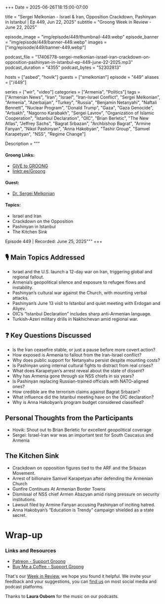 +++
Date = 2025-06-26T18:15:00-07:00

title = "Sergei Melkonian - Israel & Iran, Opposition Crackdown, Pashinyan in Istanbul | Ep 449, Jun 22, 2025"
subtitle = "Groong Week in Review - June 22, 2025"

episode_image = "img/episode/449/thumbnail-449.webp"
episode_banner = "img/episode/449/banner-449.webp"
images = ["img/episode/449/banner-449.webp"]

podcast_file     = "17406778-sergei-melkonian-israel-iran-crackdown-on-opposition-pashinyan-in-istanbul-ep-449-june-22-2025.mp3"
podcast_duration = "4355"
podcast_bytes    = "52302813"

hosts = ["asbed", "hovik"]
guests = ["smelkonian"]
episode = "449"
aliases = ["/449"]

series = ["wir", "video"]
categories = ["Armenia", "Politics"]
tags = ["Armenian News", "Iran", "Israel", "Iran-Israel Conflict", "Sergei Melkonian", "Armenia", "Azerbaijan", "Turkey", "Russia", "Benjamin Netanyahi", "Naftali Bennett", "Nuclear Program", "Donald Trump", "Gaza", "Gaza Genocide", "Artsakh", "Nagorno Karabakh", "Sergei Lavrov", "Organization of Islamic Cooperation", "Istanbul Declaration", "OIC", "Brian Berletic", "The New Atlas", "Jeffrey Sachs", "Bagrat Srbazan", "Archbishop Bagrat", "Armine Fanyan", "Nikol Pashinyan", "Anna Hakobyan", "Tashir Group", "Samvel Karapetyan", "NSS", "Regime Change"]

Description = """

#### Groong Links:
* [GIVE to GROONG](https://podcasts.groong.org/donate)
* [linktr.ee/Groong](https://linktr.ee/groong)

#### Guest:
* [Dr. Sergei Melkonian](https://podcasts.groong.org/guest/smelkonian)

#### Topics:
* Israel and Iran
* Crackdown on the Opposition
* Pashinyan in Istanbul
* The Kitchen Sink

Episode 449 | Recorded: June 25, 2025"""
+++

## 🎙️ Main Topics Addressed

- Israel and the U.S. launch a 12-day war on Iran, triggering global and regional fallout.
- Armenia’s geopolitical silence and exposure to refugee flows and instability.
- Pashinyan’s cultural war against the Church, with mounting verbal attacks.
- Pashinyan’s June 13 visit to Istanbul and quiet meeting with Erdogan and Aliyev.
- OIC’s “Istanbul Declaration” includes sharp anti-Armenian language.
- Turkish-Azeri military drills in Nakhichevan amid regional war.

## ❓ Key Questions Discussed

- Is the Iran ceasefire stable, or just a pause before more covert action?
- How exposed is Armenia to fallout from the Iran-Israel conflict?
- Why does public support for Netanyahu persist despite mounting costs?
- Is Pashinyan using internal cultural fights to distract from real crises?
- What does Karapetyan’s arrest reveal about the state of dissent?
- Why has Armenia gone through six NSS chiefs in six years?
- Is Pashinyan replacing Russian-trained officials with NATO-aligned ones?
- How credible are the terrorism claims against Bagrat Srbazan?
- What influence did the Istanbul meeting have on the OIC declaration?
- Why is Anna Hakobyan’s program budget considered classified?

## Personal Thoughts from the Participants
- Hovik: Shout out to Brian Berletic for excellent geopolitical coverage
- Sergei: Israel-Iran war was an important test for South Caucasus and Armenia

## The Kitchen Sink
- Crackdown on opposition figures tied to the ARF and the Srbazan Movement.
- Arrest of billionaire Samvel Karapetyan after defending the Armenian Church
- Gunfire Continues At Armenian Border Towns
- Dismissal of NSS chief Armen Abazyan amid rising pressure on security institutions.
- Lawsuit filed by Armine Fanyan accusing Pashinyan of inciting hatred.
- Anna Hakobyan’s “Education is Trendy” campaign shielded as a state secret.

# Wrap-up

### **Links and Resources**

* [Patreon - Support Groong](https://www.patreon.com/ann_groong)
* [Buy Me a Coffee - Support Groong](https://www.buymeacoffee.com/groong)

That's our [Week in Review](https://podcasts.groong.org/), we hope you found it helpful. We invite your feedback and your suggestions, you can [find us](https://linktr.ee/groong) on most social media and podcast platforms.

Thanks to __Laura Osborn__ for the music on our podcasts.

